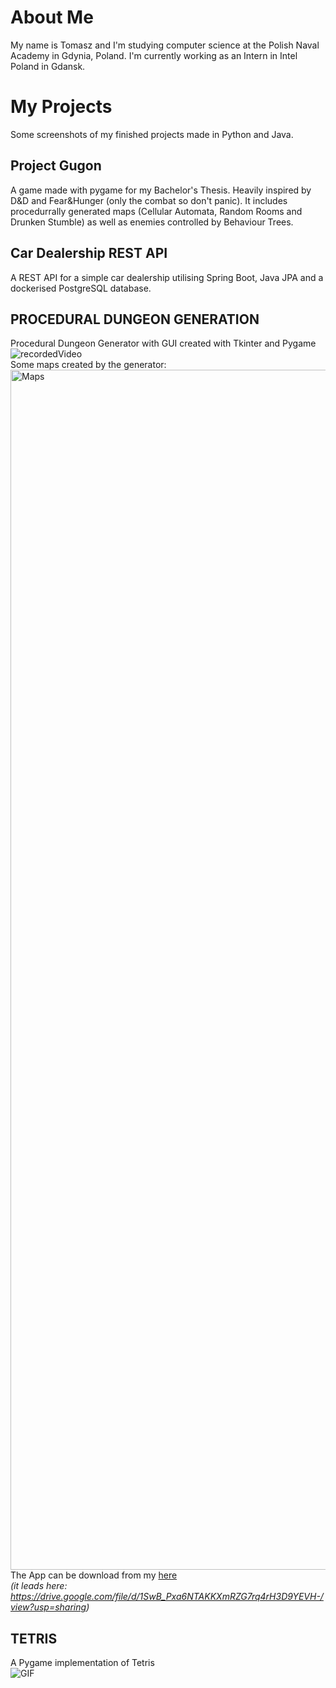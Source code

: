 # About Me
My name is Tomasz and I'm studying computer science at the Polish Naval Academy in Gdynia, Poland. I'm currently working as an Intern in Intel Poland in Gdansk.
# My Projects
Some screenshots of my finished projects made in Python and Java.

## **Project Gugon**
A game made with pygame for my Bachelor's Thesis. Heavily inspired by D&D and Fear&Hunger (only the combat so don't panic). It includes procedurrally generated maps (Cellular Automata, Random Rooms and Drunken Stumble) as well as enemies controlled by Behaviour Trees.

## **Car Dealership REST API**
A REST API for a simple car dealership utilising Spring Boot, Java JPA and a dockerised PostgreSQL database.

## **PROCEDURAL DUNGEON GENERATION**  
Procedural Dungeon Generator with GUI created with Tkinter and Pygame  
![recordedVideo](https://user-images.githubusercontent.com/100423134/194754592-a30e4189-cc10-46e1-a7d4-f92a70f636fd.gif)   
Some maps created by the generator:  
<img width="1920" alt="Maps" src="https://user-images.githubusercontent.com/100423134/194754311-e98b3613-2ea7-456a-915a-d83f370c48bd.png">
The App can be download from my [here](https://drive.google.com/file/d/1SwB_Pxa6NTAKKXmRZG7rq4rH3D9YEVH-/view?usp=sharing)  
 *(it leads here: https://drive.google.com/file/d/1SwB_Pxa6NTAKKXmRZG7rq4rH3D9YEVH-/view?usp=sharing)*

## **TETRIS**  
A Pygame implementation of Tetris  
![GIF](https://user-images.githubusercontent.com/100423134/193448430-26559278-d497-4347-b75a-666e801bc20d.gif)
